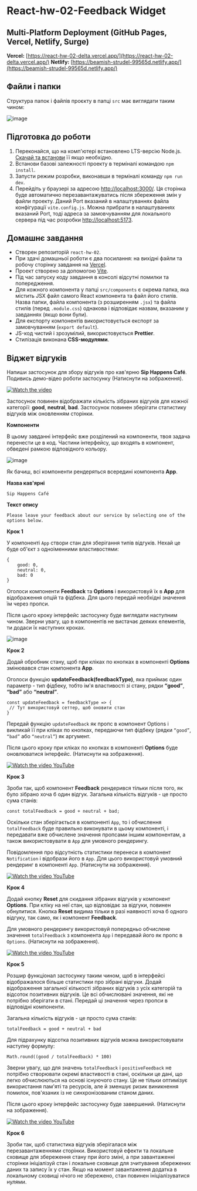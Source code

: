 # React-hw-02-Feedback Widget

## Multi-Platform Deployment (GitHub Pages, Vercel, Netlify, Surge)

**Vercel:** [https://react-hw-02-delta.vercel.app/](https://react-hw-02-delta.vercel.app/) 
**Netlify:** [https://beamish-strudel-99565d.netlify.app/](https://beamish-strudel-99565d.netlify.app/) 

## Файли і папки

Структура папок і файлів проєкту в папці `src` має виглядати таким чином:

![image](./assets/Folder-structure.png)

## Підготовка до роботи

1. Переконайся, що на комп'ютері встановлено LTS-версію Node.js.
   [Скачай та встанови](https://nodejs.org/en/) її якщо необхідно.
2. Встанови базові залежності проекту в терміналі командою `npm install`.
3. Запусти режим розробки, виконавши в терміналі команду `npm run dev`.
4. Перейдіть у браузері за адресою
   [http://localhost:3000/](http://localhost:3000/). Ця сторінка буде автоматично
   перезавантажуватись після збереження змін у файли проекту. 
   Даний Port вказаний в налаштуваннях файла конфігурації `vite.config.js`.
   Можна прибрати в налаштуваннях вказаний Port, тоді адреса за замовчуванням для локального сервера під час розробки [http://localhost:5173](http://localhost:5173).

## Домашнє завдання

+ Створен репозиторій `react-hw-02`.
+ При здачі домашньої роботи є два посилання: на вихідні файли та робочу сторінку завдання на  [Vercel](https://vercel.com/).
+ Проект створено за допомогою [Vite](https://vitejs.dev/).
+ Під час запуску коду завдання в консолі відсутні помилки та попередження.
+ Для кожного компонента у папці `src/components` є окрема папка, яка містить JSX файл самого React компонента та файл його стилів. Назва папки, файла компонента (з розширенням `.jsx`) та файла стилів (перед `.module.css`) однакова і відповідає назвам, вказаним у завданнях (якщо вони були).
+ Для експорту компонентів використовується експорт за замовчуванням (`export default`).
+ JS-код чистий і зрозумілий, використовується **Prettier**.
+ Стилізація виконана **CSS-модулями**.

## Віджет відгуків

Напиши застосунок для збору відгуків про кав'ярню **Sip Happens Café**. Подивись демо-відео роботи застосунку (Натиснути на зображення). 

[![Watch the video](https://img.youtube.com/vi/fPaqeL_J4Dk/0.jpg)](https://www.youtube.com/watch?v=fPaqeL_J4Dk)

Застосунок повинен відображати кількість зібраних відгуків для кожної категорії: **good**, **neutral**, **bad**. Застосунок повинен зберігати статистику відгуків між оновленням сторінки.

**Компоненти**

В цьому завданні інтерфейс вже розділений на компоненти, твоя задача перенести це в код. Частини інтерфейсу, що входять в компонент, обведені рамкою відповідного кольору.

![image](./assets/Components.png)

Як бачиш, всі компоненти рендеряться всередині компонента **App**.

**Назва кав'ярні**

```
Sip Happens Café
```

**Текст опису**

```
Please leave your feedback about our service by selecting one of the options below.
```

**Крок 1**

У компоненті `App` створи стан для зберігання типів відгуків. Нехай це буде об'єкт з одноіменними властивостями:

```
{
	good: 0,
	neutral: 0,
	bad: 0
}
```

Оголоси компоненти **Feedback** та **Options** і використовуй їх в **App** для відображення опцій та фідбека. Для цього передай необхідні значення їм через пропси.

Після цього кроку інтерфейс застосунку буде виглядати наступним чином. Зверни увагу, що в компонентів не вистачає деяких елементів, ти додаси їх наступних кроках.

![image](./assets/App-Overview.png)

**Крок 2**

Додай обробник стану, щоб при кліках по кнопках в компоненті **Options** змінювався стан компонента **App**.

Оголоси функцію **updateFeedback(feedbackType)**, яка приймає один параметр - тип фідбеку, тобто ім'я властивості зі стану, рядки **“good”**, **“bad”** або **“neutral”**.

```
const updateFeedback = feedbackType => {
 // Тут використовуй сеттер, щоб оновити стан
}
```

Передай функцію `updateFeedback` як пропс в компонент Options і викликай її при кліках по кнопках, передаючи тип фідбеку (рядки `“good”`, `“bad”` або `“neutral”`) як аргумент.


Після цього кроку при кліках по кнопках в компоненті **Options** буде оновлюватися інтерфейс. (Натиснути на зображення). 

[![Watch the video YouTube](https://img.youtube.com/vi/R7_7zxgUUj4/0.jpg)](https://www.youtube.com/watch?v=R7_7zxgUUj4)

**Крок 3**

Зроби так, щоб компонент **Feedback** рендерився тільки після того, як було зібрано хоча б один відгук. Загальна кількість відгуків - це просто сума станів:

```
const totalFeedback = good + neutral + bad;
```

Оскільки стан зберігається в компоненті `App`, то і обчислення `totalFeedback` буде правильно виконувати в цьому компоненті, і передавати вже обчислене значення пропсами іншим компонентам, а також використовувати в `App` для умовного рендерингу.

Повідомлення про відсутність статистики перенеси в компонент `Notification` і відобрази його в `App`. Для цього використовуй умовний рендеринг в компоненті `App`. (Натиснути на зображення). 

[![Watch the video YouTube](https://img.youtube.com/vi/0nEIUlmtLug/0.jpg)](https://www.youtube.com/watch?v=0nEIUlmtLug)

**Крок 4**

Додай кнопку **Reset** для скидання зібраних відгуків у компонент **Options**. При кліку на неї стан, що відповідає за відгуки, повинен обнулитися. Кнопка **Reset** видима тільки в разі наявності хоча б одного відгуку, так само, як і компонент **Feedback**.

Для умовного рендерингу використовуй попередньо обчислене значення `totalFeedback` з компонента `App` і передавай його як пропс в `Options`. (Натиснути на зображення). 

[![Watch the video YouTube](https://img.youtube.com/vi/Ud7td98vD2M/0.jpg)](https://www.youtube.com/watch?v=Ud7td98vD2M)

**Крок 5**

Розшир функціонал застосунку таким чином, щоб в інтерфейсі відображалося більше статистики про зібрані відгуки. Додай відображення загальної кількості зібраних відгуків з усіх категорій та відсоток позитивних відгуків. Це всі обчислювані значення, які не потрібно зберігати в стані. Передай ці значення через пропси в відповідні компоненти.

Загальна кількість відгуків - це просто сума станів:

```
totalFeedback = good + neutral + bad
```

Для підрахунку відсотка позитивних відгуків можна використовувати наступну формулу:

```
Math.round((good / totalFeedback) * 100)
```

Зверни увагу, що для значень `totalFeedback` і `positiveFeedback` не потрібно створювати окремі властивості в стані, оскільки це дані, що легко обчислюються на основі існуючого стану. Це не тільки оптимізує використання пам'яті та ресурсів, але й зменшує ризик виникнення помилок, пов'язаних із не синхронізованим станом даних.

Після цього кроку інтерфейс застосунку буде завершений. 
(Натиснути на зображення). 

[![Watch the video YouTube](https://img.youtube.com/vi/GONOudaWuhM/0.jpg)](https://www.youtube.com/watch?v=GONOudaWuhM)

**Крок 6**

Зроби так, щоб статистика відгуків зберігалася між перезавантаженнями сторінки. Використовуй ефекти та локальне сховище для збереження стану при його зміні, а при завантаженні сторінки ініціалізуй стан і локальне сховище для зчитування збережених даних та запису їх у стан. Якщо на момент завантаження додатка в локальному сховищі нічого не збережено, стан повинен ініціалізуватися нулями.